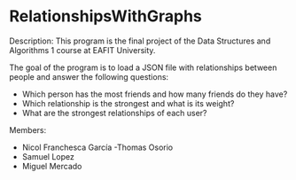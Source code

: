 # RelationshipsWithGraphs
Description: This program is the final project of the Data Structures and Algorithms 1 course at EAFIT University.

The goal of the program is to load a JSON file with relationships between people and answer the following questions:
- Which person has the most friends and how many friends do they have?
- Which relationship is the strongest and what is its weight?
- What are the strongest relationships of each user?

Members:
- Nicol Franchesca García
-Thomas Osorio
- Samuel Lopez
- Miguel Mercado
